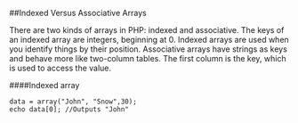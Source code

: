 ##Indexed Versus Associative Arrays

There are two kinds of arrays in PHP: indexed and associative. The keys of an indexed array are integers, beginning at 0. Indexed arrays are used when you identify things by their position. Associative arrays have strings as keys and behave more like two-column tables. The first column is the key, which is used to access the value.

####Indexed array
```
data = array("John", "Snow",30);
echo data[0]; //Outputs "John"
```